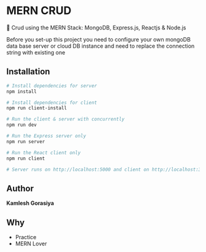 # MERN CRUD

🌟 Crud using the MERN Stack: MongoDB, Express.js, Reactjs & Node.js

Before you set-up this project you need to configure your own mongoDB data base server or cloud DB instance and need to replace the connection string with existing one

## Installation

```bash
# Install dependencies for server
npm install

# Install dependencies for client
npm run client-install

# Run the client & server with concurrently
npm run dev

# Run the Express server only
npm run server

# Run the React client only
npm run client

# Server runs on http://localhost:5000 and client on http://localhost:3000
```

## Author

**Kamlesh Gorasiya**

## Why

* Practice
* MERN Lover
